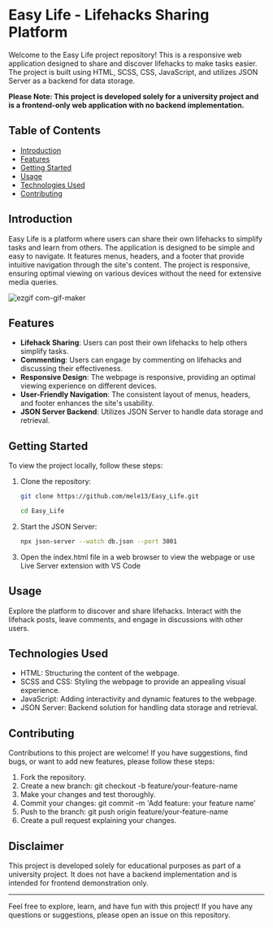 # Easy Life - Lifehacks Sharing Platform

Welcome to the Easy Life project repository! This is a responsive web application designed to share and discover lifehacks to make tasks easier. The project is built using HTML, SCSS, CSS, JavaScript, and utilizes JSON Server as a backend for data storage.

**Please Note: This project is developed solely for a university project and is a frontend-only web application with no backend implementation.**

## Table of Contents

- [Introduction](#introduction)
- [Features](#features)
- [Getting Started](#getting-started)
- [Usage](#usage)
- [Technologies Used](#technologies-used)
- [Contributing](#contributing)

## Introduction

Easy Life is a platform where users can share their own lifehacks to simplify tasks and learn from others. The application is designed to be simple and easy to navigate. It features menus, headers, and a footer that provide intuitive navigation through the site's content. The project is responsive, ensuring optimal viewing on various devices without the need for extensive media queries.

![ezgif com-gif-maker](https://github.com/mele13/Easy_Life/assets/87198060/28664388-acc1-4ee6-982d-76e620659535)

## Features

- **Lifehack Sharing**: Users can post their own lifehacks to help others simplify tasks.
- **Commenting**: Users can engage by commenting on lifehacks and discussing their effectiveness.
- **Responsive Design**: The webpage is responsive, providing an optimal viewing experience on different devices.
- **User-Friendly Navigation**: The consistent layout of menus, headers, and footer enhances the site's usability.
- **JSON Server Backend**: Utilizes JSON Server to handle data storage and retrieval.

## Getting Started

To view the project locally, follow these steps:

1. Clone the repository:
   ```bash
   git clone https://github.com/mele13/Easy_Life.git
   ```
   ```bash
   cd Easy_Life
   ```
2. Start the JSON Server:
    ```bash
    npx json-server --watch db.json --port 3001
    ```
3. Open the index.html file in a web browser to view the webpage or use Live Server extension with VS Code

## Usage
Explore the platform to discover and share lifehacks. Interact with the lifehack posts, leave comments, and engage in discussions with other users.

## Technologies Used
- HTML: Structuring the content of the webpage.
- SCSS and CSS: Styling the webpage to provide an appealing visual experience.
- JavaScript: Adding interactivity and dynamic features to the webpage.
- JSON Server: Backend solution for handling data storage and retrieval.

## Contributing
Contributions to this project are welcome! If you have suggestions, find bugs, or want to add new features, please follow these steps:
1.  Fork the repository.
2. Create a new branch: git checkout -b feature/your-feature-name
3. Make your changes and test thoroughly.
4. Commit your changes: git commit -m 'Add feature: your feature name'
5. Push to the branch: git push origin feature/your-feature-name
6. Create a pull request explaining your changes.

## Disclaimer
This project is developed solely for educational purposes as part of a university project. It does not have a backend implementation and is intended for frontend demonstration only.

--------------------------------------------------

Feel free to explore, learn, and have fun with this project! If you have any questions or suggestions, please open an issue on this repository.
